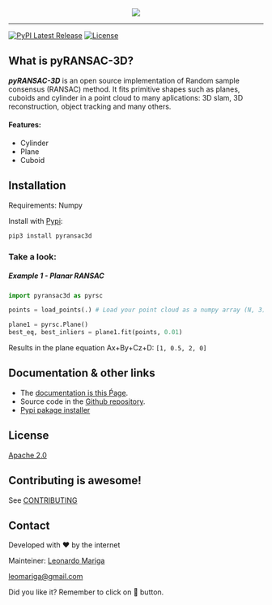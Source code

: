<div align="center">
  <img src="https://raw.githubusercontent.com/leomariga/pyRANSAC-3D/master/doc/plano.gif"><br>
</div>

-----------------
[![PyPI Latest Release](https://img.shields.io/pypi/v/pyransac3d.svg?style=for-the-badge)](https://pypi.org/project/pyransac3d/)
[![License](https://img.shields.io/pypi/l/pyransac3d.svg?style=for-the-badge)](https://github.com/leomariga/pyransac3d/blob/master/LICENSE)

## What is pyRANSAC-3D?
**_pyRANSAC-3D_** is an open source implementation of Random sample consensus (RANSAC) method. It fits primitive shapes such as planes, cuboids and cylinder in a point cloud to many aplications: 3D slam, 3D reconstruction, object tracking and many others. 

#### Features:
 - Cylinder
 - Plane
 - Cuboid


## Installation
Requirements: Numpy

Install with [Pypi](https://pypi.org/project/pyransac3d/):

```sh
pip3 install pyransac3d
```

### Take a look: 

##### Example 1 - Planar RANSAC

``` python
import pyransac3d as pyrsc

points = load_points(.) # Load your point cloud as a numpy array (N, 3)

plane1 = pyrsc.Plane()
best_eq, best_inliers = plane1.fit(points, 0.01)

```

Results in the plane equation Ax+By+Cz+D:
`[1, 0.5, 2, 0]`


## Documentation & other links
 - The [documentation is this Ṕage](https://leomariga.github.io/pyRANSAC-3D/).
 - Source code in the [Github repository](https://github.com/leomariga/pyRANSAC-3D).
 - [Pypi pakage installer](https://pypi.org/project/pyransac3d/)


## License
[Apache 2.0](https://github.com/leomariga/pyRANSAC-3D/blob/master/LICENSE)

## Contributing is awesome!

See [CONTRIBUTING](https://github.com/leomariga/pyRANSAC-3D/blob/master/CONTRIBUTING.md)




## Contact

Developed with :heart: by the internet


Mainteiner: [Leonardo Mariga](https://github.com/leomariga) 

leomariga@gmail.com

Did you like it? Remember to click on :star2: button.
